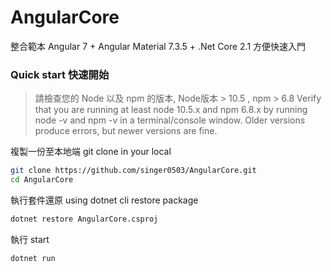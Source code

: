 # AngularCore
整合範本 Angular 7 + Angular Material 7.3.5 + .Net Core 2.1
方便快速入門

### Quick start 快速開始
>請檢查您的 Node 以及 npm 的版本, Node版本 > 10.5 , npm > 6.8 
Verify that you are running at least node 10.5.x and npm 6.8.x by running node -v and npm -v in a terminal/console window. Older versions produce errors, but newer versions are fine.

複製一份至本地端 git clone in your local 
 ```bash
git clone https://github.com/singer0503/AngularCore.git
cd AngularCore
 ```

執行套件還原 using dotnet cli restore package 
```bash
dotnet restore AngularCore.csproj
```

執行 start 
```bash
dotnet run
```

